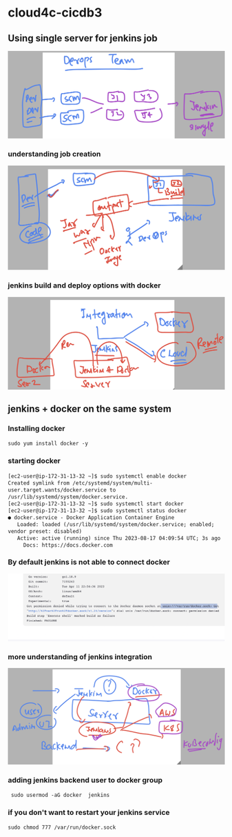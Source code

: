 # cloud4c-cicdb3

## Using single server for jenkins job 

<img src="jenkins.png">

### understanding job creation 

<img src="jc.png">

### jenkins build and deploy options with docker 

<img src="dockerj.png">

## jenkins + docker on the same system 

### Installing docker 

```
sudo yum install docker -y
```

### starting docker 

```
[ec2-user@ip-172-31-13-32 ~]$ sudo systemctl enable docker 
Created symlink from /etc/systemd/system/multi-user.target.wants/docker.service to /usr/lib/systemd/system/docker.service.
[ec2-user@ip-172-31-13-32 ~]$ sudo systemctl start docker 
[ec2-user@ip-172-31-13-32 ~]$ sudo systemctl status docker 
● docker.service - Docker Application Container Engine
   Loaded: loaded (/usr/lib/systemd/system/docker.service; enabled; vendor preset: disabled)
   Active: active (running) since Thu 2023-08-17 04:09:54 UTC; 3s ago
     Docs: https://docs.docker.com
```

### By default jenkins is not able to connect docker 

<img src="prob.png">


### more understanding of jenkins integration 

<img src="int.png">

### adding jenkins backend user to docker group 

```
 sudo usermod -aG docker  jenkins
```

### if you don't want to restart your jenkins service 

```
sudo chmod 777 /var/run/docker.sock
```



